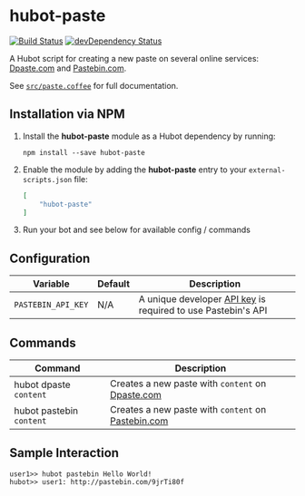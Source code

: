 # hubot-paste

[![Build Status](https://travis-ci.org/ClaudeBot/hubot-paste.svg)](https://travis-ci.org/ClaudeBot/hubot-paste)
[![devDependency Status](https://david-dm.org/ClaudeBot/hubot-paste/dev-status.svg)](https://david-dm.org/ClaudeBot/hubot-paste#info=devDependencies)

A Hubot script for creating a new paste on several online services: [Dpaste.com][dpaste] and [Pastebin.com][pastebin].

See [`src/paste.coffee`](src/paste.coffee) for full documentation.


## Installation via NPM

1. Install the __hubot-paste__ module as a Hubot dependency by running:

    ```
    npm install --save hubot-paste
    ```

2. Enable the module by adding the __hubot-paste__ entry to your `external-scripts.json` file:

    ```json
    [
        "hubot-paste"
    ]
    ```

3. Run your bot and see below for available config / commands


## Configuration

Variable | Default | Description
--- | --- | ---
`PASTEBIN_API_KEY` | N/A | A unique developer [API key](http://pastebin.com/api) is required to use Pastebin's API


## Commands

Command | Description
--- | ---
hubot dpaste `content` | Creates a new paste with `content` on [Dpaste.com][dpaste]
hubot pastebin `content` | Creates a new paste with `content` on [Pastebin.com][pastebin]


## Sample Interaction

```
user1>> hubot pastebin Hello World!
hubot>> user1: http://pastebin.com/9jrTi80f
```


  [dpaste]: http://dpaste.com/
  [pastebin]: //pastebin.com/